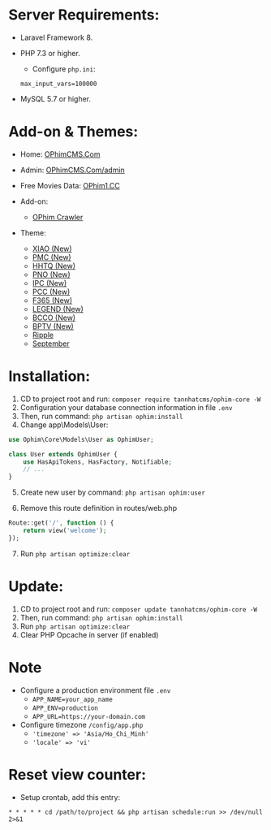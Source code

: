 # Server Requirements:
- Laravel Framework 8.
- PHP 7.3 or higher.
    + Configure `php.ini`:
    
    ```
    max_input_vars=100000
    ```
- MySQL 5.7 or higher.
# Add-on & Themes:
- Home: [OPhimCMS.Com](https://ophimcms.com)
- Admin: [OPhimCMS.Com/admin](https://ophimcms.com/admin)
- Free Movies Data: [OPhim1.CC](https://ophim1.cc)

- Add-on:
    - [OPhim Crawler](https://github.com/hacoidev/ophim-crawler)
- Theme:
    - [XIAO (New)](https://github.com/phantom0803/ophim-theme-xiao)
    - [PMC (New)](https://github.com/phantom0803/ophim-theme-pmc)
    - [HHTQ (New)](https://github.com/phantom0803/ophim-theme-hhtq)
    - [PNO (New)](https://github.com/phantom0803/ophim-theme-pno)
    - [IPC (New)](https://github.com/phantom0803/ophim-theme-ipc)
    - [PCC (New)](https://github.com/phantom0803/ophim-theme-pcc)
    - [F365 (New)](https://github.com/phantom0803/ophim-theme-f365)
    - [LEGEND (New)](https://github.com/phantom0803/ophim-theme-legend)
    - [BCCO (New)](https://github.com/phantom0803/ophim-theme-bcco)
    - [BPTV (New)](https://github.com/phantom0803/ophim-theme-bptv)
    - [Ripple](https://github.com/hacoidev/ophim-ripple)
    - [September](https://github.com/phantom0803/ophim-september)

# Installation:
1. CD to project root and run: `composer require tannhatcms/ophim-core -W`
2. Configuration your database connection information in file `.env`
3. Then, run command: `php artisan ophim:install`
4. Change app\Models\User:
```php
use Ophim\Core\Models\User as OphimUser;

class User extends OphimUser {
    use HasApiTokens, HasFactory, Notifiable;
    // ...
}
```
5. Create new user by command: `php artisan ophim:user`

6. Remove this route definition in routes/web.php
```php
Route::get('/', function () {
    return view('welcome');
});
```
7. Run `php artisan optimize:clear`

# Update:
1. CD to project root and run: `composer update tannhatcms/ophim-core -W`
2. Then, run command: `php artisan ophim:install`
3. Run `php artisan optimize:clear`
4. Clear PHP Opcache in server (if enabled)

# Note
- Configure a production environment file `.env`
    + `APP_NAME=your_app_name`
    + `APP_ENV=production`
    + `APP_URL=https://your-domain.com`
- Configure timezone `/config/app.php`
    + `'timezone' => 'Asia/Ho_Chi_Minh'`
    + `'locale' => 'vi'`
    
# Reset view counter:
- Setup crontab, add this entry:
```
* * * * * cd /path/to/project && php artisan schedule:run >> /dev/null 2>&1
```
